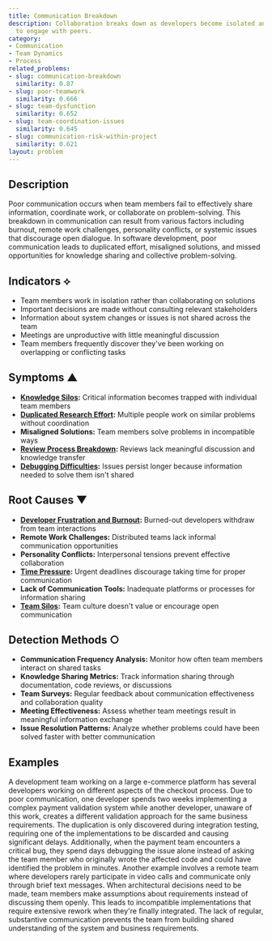 ```yaml
---
title: Communication Breakdown
description: Collaboration breaks down as developers become isolated and less willing
  to engage with peers.
category:
- Communication
- Team Dynamics
- Process
related_problems:
- slug: communication-breakdown
  similarity: 0.87
- slug: poor-teamwork
  similarity: 0.666
- slug: team-dysfunction
  similarity: 0.652
- slug: team-coordination-issues
  similarity: 0.645
- slug: communication-risk-within-project
  similarity: 0.621
layout: problem
---
```


## Description

Poor communication occurs when team members fail to effectively share information, coordinate work, or collaborate on problem-solving. This breakdown in communication can result from various factors including burnout, remote work challenges, personality conflicts, or systemic issues that discourage open dialogue. In software development, poor communication leads to duplicated effort, misaligned solutions, and missed opportunities for knowledge sharing and collective problem-solving.

## Indicators ⟡
- Team members work in isolation rather than collaborating on solutions
- Important decisions are made without consulting relevant stakeholders
- Information about system changes or issues is not shared across the team
- Meetings are unproductive with little meaningful discussion
- Team members frequently discover they've been working on overlapping or conflicting tasks

## Symptoms ▲
- **[Knowledge Silos](knowledge-silos.md):** Critical information becomes trapped with individual team members
- **[Duplicated Research Effort](duplicated-research-effort.md):** Multiple people work on similar problems without coordination
- **Misaligned Solutions:** Team members solve problems in incompatible ways
- **[Review Process Breakdown](review-process-breakdown.md):** Reviews lack meaningful discussion and knowledge transfer
- **[Debugging Difficulties](debugging-difficulties.md):** Issues persist longer because information needed to solve them isn't shared

## Root Causes ▼
- **[Developer Frustration and Burnout](developer-frustration-and-burnout.md):** Burned-out developers withdraw from team interactions
- **Remote Work Challenges:** Distributed teams lack informal communication opportunities
- **Personality Conflicts:** Interpersonal tensions prevent effective collaboration
- **[Time Pressure](time-pressure.md):** Urgent deadlines discourage taking time for proper communication
- **Lack of Communication Tools:** Inadequate platforms or processes for information sharing
- **[Team Silos](team-silos.md):** Team culture doesn't value or encourage open communication

## Detection Methods ○
- **Communication Frequency Analysis:** Monitor how often team members interact on shared tasks
- **Knowledge Sharing Metrics:** Track information sharing through documentation, code reviews, or discussions
- **Team Surveys:** Regular feedback about communication effectiveness and collaboration quality
- **Meeting Effectiveness:** Assess whether team meetings result in meaningful information exchange
- **Issue Resolution Patterns:** Analyze whether problems could have been solved faster with better communication

## Examples

A development team working on a large e-commerce platform has several developers working on different aspects of the checkout process. Due to poor communication, one developer spends two weeks implementing a complex payment validation system while another developer, unaware of this work, creates a different validation approach for the same business requirements. The duplication is only discovered during integration testing, requiring one of the implementations to be discarded and causing significant delays. Additionally, when the payment team encounters a critical bug, they spend days debugging the issue alone instead of asking the team member who originally wrote the affected code and could have identified the problem in minutes. Another example involves a remote team where developers rarely participate in video calls and communicate only through brief text messages. When architectural decisions need to be made, team members make assumptions about requirements instead of discussing them openly. This leads to incompatible implementations that require extensive rework when they're finally integrated. The lack of regular, substantive communication prevents the team from building shared understanding of the system and business requirements.